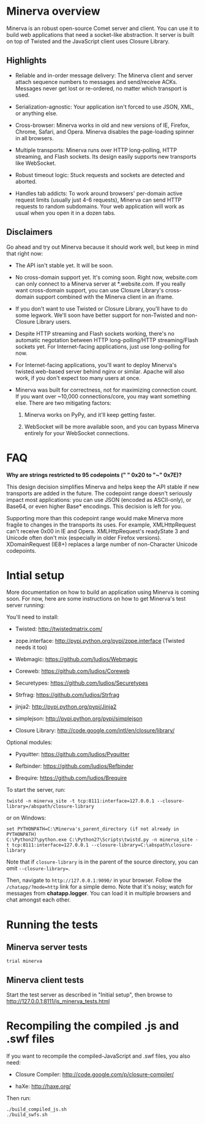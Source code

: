 Minerva overview
================

Minerva is an robust open-source Comet server and client.  You can use it to
build web applications that need a socket-like abstraction.  It server is built
on top of Twisted and the JavaScript client uses Closure Library.


Highlights
----------

*	Reliable and in-order message delivery: The Minerva client and server attach
 	sequence numbers to messages and send/receive ACKs.  Messages never get lost or
	re-ordered, no matter which transport is used.

*	Serialization-agnostic: Your application isn't forced to use JSON, XML, or
	anything else.

*	Cross-browser: Minerva works in old and new versions of IE, Firefox, Chrome,
	Safari, and Opera.  Minerva disables the page-loading spinner in all browsers.

*	Multiple transports: Minerva runs over HTTP long-polling, HTTP streaming, and
	Flash sockets.  Its design easily supports new transports like WebSocket.

*	Robust timeout logic: Stuck requests and sockets are detected and aborted.

*	Handles tab addicts: To work around browsers' per-domain active request
 	limits (usually just 4-6 requests), Minerva can send HTTP requests to random
 	subdomains.  Your web application will work as usual when you open it in a
	dozen tabs.


Disclaimers
-----------

Go ahead and try out Minerva because it should work well, but keep in mind that
right now:

*	The API isn't stable yet.  It will be soon.

*	No cross-domain support yet.  It's coming soon.  Right now, website.com can
	only connect to a Minerva server at *.website.com.  If you really want cross-domain
	support, you can use Closure Library's cross-domain support combined with the
	Minerva client in an iframe.

*	If you don't want to use Twisted or Closure Library, you'll have to do some
	legwork.  We'll soon have better support for non-Twisted and non-Closure
	Library users.

*	Despite HTTP streaming and Flash sockets working, there's no automatic
	negotation between HTTP long-polling/HTTP streaming/Flash sockets yet.  For
	Internet-facing applications, just use long-polling for now.

*	For Internet-facing applications, you'll want to deploy Minerva's
	twisted.web-based server behind nginx or similar.  Apache will also work, if
	you don't expect too many users at once.</li>

*	Minerva was built for correctness, not for maximizing connection count.  If
	you want over ~10,000 connections/core, you may want something else.
	There are two mitigating factors:

	1)	Minerva works on PyPy, and it'll keep getting faster.

	2)	WebSocket will be more available soon, and you can bypass Minerva
		entirely for your WebSocket connections.



FAQ
===

**Why are strings restricted to 95 codepoints (" " 0x20 to "~" 0x7E)?**

This design decision simplifies Minerva and helps keep the API stable if new
transports are added in the future.  The codepoint range doesn't seriously
impact most applications: you can use JSON (encoded as ASCII-only), or Base64,
or even higher Base* encodings.  This decision is left for you.

Supporting more than this codepoint range would make Minerva more fragile to
changes in the transports its uses.  For example, XMLHttpRequest can't receive
0x00 in IE and Opera.  XMLHttpRequest's readyState 3 and Unicode often don't
mix (especially in older Firefox versions).  XDomainRequest (IE8+) replaces a
large number of non-Character Unicode codepoints.



Intial setup
============

More documentation on how to build an application using Minerva is
coming soon.  For now, here are some instructions on how to get
Minerva's test server running:

You'll need to install:

*	Twisted: http://twistedmatrix.com/

*	zope.interface: http://pypi.python.org/pypi/zope.interface (Twisted needs it too)

*	Webmagic: https://github.com/ludios/Webmagic

*	Coreweb: https://github.com/ludios/Coreweb

*	Securetypes: https://github.com/ludios/Securetypes

*	Strfrag: https://github.com/ludios/Strfrag

*	jinja2: http://pypi.python.org/pypi/Jinja2

*	simplejson: http://pypi.python.org/pypi/simplejson

*	Closure Library: http://code.google.com/intl/en/closure/library/


Optional modules:

*	Pyquitter: https://github.com/ludios/Pyquitter

*	Refbinder: https://github.com/ludios/Refbinder

*	Brequire: https://github.com/ludios/Brequire


To start the server, run:

`twistd -n minerva_site -t tcp:8111:interface=127.0.0.1 --closure-library=/abspath/closure-library`

or on Windows:

```
set PYTHONPATH=C:\Minerva's_parent_directory (if not already in PYTHONPATH)
C:\Python27\python.exe C:\Python27\Scripts\twistd.py -n minerva_site -t tcp:8111:interface=127.0.0.1 --closure-library=C:\abspath\closure-library
```

Note that if `closure-library` is in the parent of the source directory,
you can omit `--closure-library=`.

Then, navigate to `http://127.0.0.1:9090/` in your browser.  Follow the
`/chatapp/?mode=http` link for a simple demo.  Note that it's noisy; watch for
messages from **chatapp.logger**.  You can load it in multiple browsers and
chat amongst each other.



Running the tests
=================

Minerva server tests
--------------------

`trial minerva`


Minerva client tests
--------------------

Start the test server as described in "Initial setup", then browse to http://127.0.0.1:8111/js_minerva_tests.html




Recompiling the compiled .js and .swf files
===========================================

If you want to recompile the compiled-JavaScript and .swf files, you also need:

*	Closure Compiler: http://code.google.com/p/closure-compiler/

*	haXe: http://haxe.org/

Then run:

```
./build_compiled_js.sh
./build_swfs.sh
